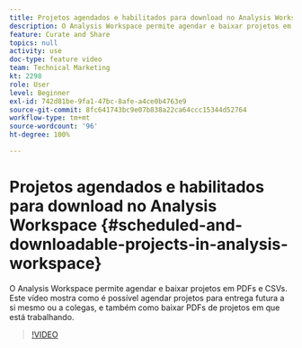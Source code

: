 ```yaml
---
title: Projetos agendados e habilitados para download no Analysis Workspace
description: O Analysis Workspace permite agendar e baixar projetos em PDFs e CSVs. Este vídeo mostra como é possível agendar projetos para entrega futura a si mesmo ou a colegas, e também como baixar PDFs de projetos em que está trabalhando.
feature: Curate and Share
topics: null
activity: use
doc-type: feature video
team: Technical Marketing
kt: 2298
role: User
level: Beginner
exl-id: 742d81be-9fa1-47bc-8afe-a4ce0b4763e9
source-git-commit: 8fc641743bc9e07b838a22ca64ccc15344d52764
workflow-type: tm+mt
source-wordcount: '96'
ht-degree: 100%

---
```


# Projetos agendados e habilitados para download no Analysis Workspace {#scheduled-and-downloadable-projects-in-analysis-workspace}

O Analysis Workspace permite agendar e baixar projetos em PDFs e CSVs. Este vídeo mostra como é possível agendar projetos para entrega futura a si mesmo ou a colegas, e também como baixar PDFs de projetos em que está trabalhando.

>[!VIDEO](https://video.tv.adobe.com/v/24709/?quality=12&learn=on)
